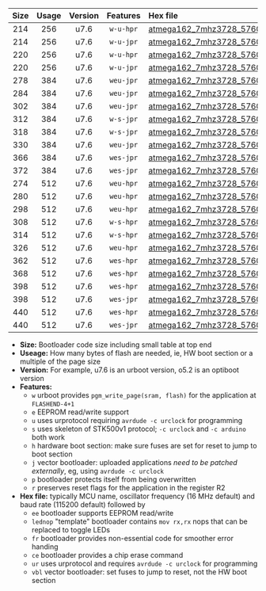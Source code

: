 |Size|Usage|Version|Features|Hex file|
|:-:|:-:|:-:|:-:|:--|
|214|256|u7.6|`w-u-hpr`|[atmega162_7mhz3728_57600bps_ur.hex](https://raw.githubusercontent.com/stefanrueger/urboot/main/atmega162_7mhz3728_57600bps_ur.hex)|
|214|256|u7.6|`w-u-jpr`|[atmega162_7mhz3728_57600bps_ur_vbl.hex](https://raw.githubusercontent.com/stefanrueger/urboot/main/atmega162_7mhz3728_57600bps_ur_vbl.hex)|
|220|256|u7.6|`w-u-hpr`|[atmega162_7mhz3728_57600bps_lednop_ur.hex](https://raw.githubusercontent.com/stefanrueger/urboot/main/atmega162_7mhz3728_57600bps_lednop_ur.hex)|
|220|256|u7.6|`w-u-jpr`|[atmega162_7mhz3728_57600bps_lednop_ur_vbl.hex](https://raw.githubusercontent.com/stefanrueger/urboot/main/atmega162_7mhz3728_57600bps_lednop_ur_vbl.hex)|
|278|384|u7.6|`weu-jpr`|[atmega162_7mhz3728_57600bps_ee_ur_vbl.hex](https://raw.githubusercontent.com/stefanrueger/urboot/main/atmega162_7mhz3728_57600bps_ee_ur_vbl.hex)|
|284|384|u7.6|`weu-jpr`|[atmega162_7mhz3728_57600bps_ee_lednop_ur_vbl.hex](https://raw.githubusercontent.com/stefanrueger/urboot/main/atmega162_7mhz3728_57600bps_ee_lednop_ur_vbl.hex)|
|302|384|u7.6|`weu-jpr`|[atmega162_7mhz3728_57600bps_ee_lednop_fr_ur_vbl.hex](https://raw.githubusercontent.com/stefanrueger/urboot/main/atmega162_7mhz3728_57600bps_ee_lednop_fr_ur_vbl.hex)|
|312|384|u7.6|`w-s-jpr`|[atmega162_7mhz3728_57600bps_vbl.hex](https://raw.githubusercontent.com/stefanrueger/urboot/main/atmega162_7mhz3728_57600bps_vbl.hex)|
|318|384|u7.6|`w-s-jpr`|[atmega162_7mhz3728_57600bps_lednop_vbl.hex](https://raw.githubusercontent.com/stefanrueger/urboot/main/atmega162_7mhz3728_57600bps_lednop_vbl.hex)|
|330|384|u7.6|`weu-jpr`|[atmega162_7mhz3728_57600bps_ee_lednop_fr_ce_ur_vbl.hex](https://raw.githubusercontent.com/stefanrueger/urboot/main/atmega162_7mhz3728_57600bps_ee_lednop_fr_ce_ur_vbl.hex)|
|366|384|u7.6|`wes-jpr`|[atmega162_7mhz3728_57600bps_ee_vbl.hex](https://raw.githubusercontent.com/stefanrueger/urboot/main/atmega162_7mhz3728_57600bps_ee_vbl.hex)|
|372|384|u7.6|`wes-jpr`|[atmega162_7mhz3728_57600bps_ee_lednop_vbl.hex](https://raw.githubusercontent.com/stefanrueger/urboot/main/atmega162_7mhz3728_57600bps_ee_lednop_vbl.hex)|
|274|512|u7.6|`weu-hpr`|[atmega162_7mhz3728_57600bps_ee_ur.hex](https://raw.githubusercontent.com/stefanrueger/urboot/main/atmega162_7mhz3728_57600bps_ee_ur.hex)|
|280|512|u7.6|`weu-hpr`|[atmega162_7mhz3728_57600bps_ee_lednop_ur.hex](https://raw.githubusercontent.com/stefanrueger/urboot/main/atmega162_7mhz3728_57600bps_ee_lednop_ur.hex)|
|298|512|u7.6|`weu-hpr`|[atmega162_7mhz3728_57600bps_ee_lednop_fr_ur.hex](https://raw.githubusercontent.com/stefanrueger/urboot/main/atmega162_7mhz3728_57600bps_ee_lednop_fr_ur.hex)|
|308|512|u7.6|`w-s-hpr`|[atmega162_7mhz3728_57600bps.hex](https://raw.githubusercontent.com/stefanrueger/urboot/main/atmega162_7mhz3728_57600bps.hex)|
|314|512|u7.6|`w-s-hpr`|[atmega162_7mhz3728_57600bps_lednop.hex](https://raw.githubusercontent.com/stefanrueger/urboot/main/atmega162_7mhz3728_57600bps_lednop.hex)|
|326|512|u7.6|`weu-hpr`|[atmega162_7mhz3728_57600bps_ee_lednop_fr_ce_ur.hex](https://raw.githubusercontent.com/stefanrueger/urboot/main/atmega162_7mhz3728_57600bps_ee_lednop_fr_ce_ur.hex)|
|362|512|u7.6|`wes-hpr`|[atmega162_7mhz3728_57600bps_ee.hex](https://raw.githubusercontent.com/stefanrueger/urboot/main/atmega162_7mhz3728_57600bps_ee.hex)|
|368|512|u7.6|`wes-hpr`|[atmega162_7mhz3728_57600bps_ee_lednop.hex](https://raw.githubusercontent.com/stefanrueger/urboot/main/atmega162_7mhz3728_57600bps_ee_lednop.hex)|
|398|512|u7.6|`wes-hpr`|[atmega162_7mhz3728_57600bps_ee_lednop_fr.hex](https://raw.githubusercontent.com/stefanrueger/urboot/main/atmega162_7mhz3728_57600bps_ee_lednop_fr.hex)|
|398|512|u7.6|`wes-jpr`|[atmega162_7mhz3728_57600bps_ee_lednop_fr_vbl.hex](https://raw.githubusercontent.com/stefanrueger/urboot/main/atmega162_7mhz3728_57600bps_ee_lednop_fr_vbl.hex)|
|440|512|u7.6|`wes-hpr`|[atmega162_7mhz3728_57600bps_ee_lednop_fr_ce.hex](https://raw.githubusercontent.com/stefanrueger/urboot/main/atmega162_7mhz3728_57600bps_ee_lednop_fr_ce.hex)|
|440|512|u7.6|`wes-jpr`|[atmega162_7mhz3728_57600bps_ee_lednop_fr_ce_vbl.hex](https://raw.githubusercontent.com/stefanrueger/urboot/main/atmega162_7mhz3728_57600bps_ee_lednop_fr_ce_vbl.hex)|

- **Size:** Bootloader code size including small table at top end
- **Useage:** How many bytes of flash are needed, ie, HW boot section or a multiple of the page size
- **Version:** For example, u7.6 is an urboot version, o5.2 is an optiboot version
- **Features:**
  + `w` urboot provides `pgm_write_page(sram, flash)` for the application at `FLASHEND-4+1`
  + `e` EEPROM read/write support
  + `u` uses urprotocol requiring `avrdude -c urclock` for programming
  + `s` uses skeleton of STK500v1 protocol; `-c urclock` and `-c arduino` both work
  + `h` hardware boot section: make sure fuses are set for reset to jump to boot section
  + `j` vector bootloader: uploaded applications *need to be patched externally*, eg, using `avrdude -c urclock`
  + `p` bootloader protects itself from being overwritten
  + `r` preserves reset flags for the application in the register R2
- **Hex file:** typically MCU name, oscillator frequency (16 MHz default) and baud rate (115200 default) followed by
  + `ee` bootloader supports EEPROM read/write
  + `lednop` "template" bootloader contains `mov rx,rx` nops that can be replaced to toggle LEDs
  + `fr` bootloader provides non-essential code for smoother error handing
  + `ce` bootloader provides a chip erase command
  + `ur` uses urprotocol and requires `avrdude -c urclock` for programming
  + `vbl` vector bootloader: set fuses to jump to reset, not the HW boot section
